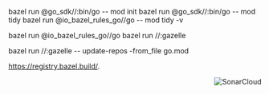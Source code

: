 bazel run @go_sdk//:bin/go -- mod init
bazel run @go_sdk//:bin/go -- mod tidy
bazel run @io_bazel_rules_go//go -- mod tidy -v

bazel run @io_bazel_rules_go//go
bazel run //:gazelle

bazel run //:gazelle -- update-repos -from_file go.mod

https://registry.bazel.build/.

<p align="right"><img src="https://sonarcloud.io/images/project_badges/sonarcloud-white.svg" alt="SonarCloud"/></p>
